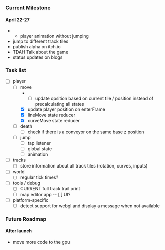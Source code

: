 ### Current Milestone

#### April 22-27

- * player animation without jumping
- jump to different track tiles
- publish alpha on itch.io
- TDAH Talk about the game
- status updates on blogs

### Task list

- [ ] player
    - [ ] move
        - * [ ] update opsition based on current tile / position instead of precalculating all states
        - [x] update player position on enterFrame
        - [x] lineMove state reducer
        - [x] curveMove state reducer
    - [ ] death
        - [ ] check if there is a conveyor on the same base z position
    - [ ] jump
        - [ ] tap listener
        - [ ] global state
        - [ ] animation
- [ ] tracks
    - [ ] store information about all track tiles (rotation, curves, inputs)
- [ ] world
    - [ ] regular tick times?
- [ ] tools / debug
    - [ ] CURRENT full track trail print
    - [ ] map editor app
-- [ ] UI?
- [ ] platform-specific
    - [ ] detect support for webgl and display a message when not available

### Future Roadmap

#### After launch

- move more code to the gpu
